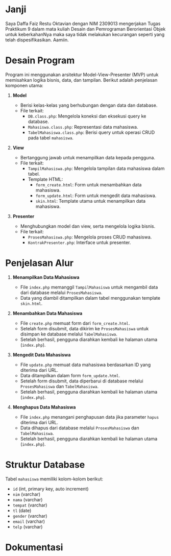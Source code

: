 # Janji
Saya Daffa Faiz Restu Oktavian dengan NIM 2309013 mengerjakan Tugas Praktikum 9 dalam mata kuliah Desain dan Pemrograman Berorientasi Objek untuk keberkahanNya maka saya tidak melakukan kecurangan seperti yang telah dispesifikasikan. Aamiin.

# Desain Program
Program ini menggunakan arsitektur Model-View-Presenter (MVP) untuk memisahkan logika bisnis, data, dan tampilan. Berikut adalah penjelasan komponen utama:

1. **Model**
   - Berisi kelas-kelas yang berhubungan dengan data dan database.
   - File terkait:
     - `DB.class.php`: Mengelola koneksi dan eksekusi query ke database.
     - `Mahasiswa.class.php`: Representasi data mahasiswa.
     - `TabelMahasiswa.class.php`: Berisi query untuk operasi CRUD pada tabel `mahasiswa`.

2. **View**
   - Bertanggung jawab untuk menampilkan data kepada pengguna.
   - File terkait:
     - `TampilMahasiswa.php`: Mengelola tampilan data mahasiswa dalam tabel.
     - Template HTML:
       - `form_create.html`: Form untuk menambahkan data mahasiswa.
       - `form_update.html`: Form untuk mengedit data mahasiswa.
       - `skin.html`: Template utama untuk menampilkan data mahasiswa.

3. **Presenter**
   - Menghubungkan model dan view, serta mengelola logika bisnis.
   - File terkait:
     - `ProsesMahasiswa.php`: Mengelola proses CRUD mahasiswa.
     - `KontrakPresenter.php`: Interface untuk presenter.

# Penjelasan Alur

1. **Menampilkan Data Mahasiswa**
   - File `index.php` memanggil `TampilMahasiswa` untuk mengambil data dari database melalui `ProsesMahasiswa`.
   - Data yang diambil ditampilkan dalam tabel menggunakan template `skin.html`.

2. **Menambahkan Data Mahasiswa**
   - File `create.php` memuat form dari `form_create.html`.
   - Setelah form disubmit, data dikirim ke `ProsesMahasiswa` untuk disimpan ke database melalui `TabelMahasiswa`.
   - Setelah berhasil, pengguna diarahkan kembali ke halaman utama (`index.php`).

3. **Mengedit Data Mahasiswa**
   - File `update.php` memuat data mahasiswa berdasarkan ID yang diterima dari URL.
   - Data ditampilkan dalam form `form_update.html`.
   - Setelah form disubmit, data diperbarui di database melalui `ProsesMahasiswa` dan `TabelMahasiswa`.
   - Setelah berhasil, pengguna diarahkan kembali ke halaman utama (`index.php`).

4. **Menghapus Data Mahasiswa**
   - File `index.php` menangani penghapusan data jika parameter `hapus` diterima dari URL.
   - Data dihapus dari database melalui `ProsesMahasiswa` dan `TabelMahasiswa`.
   - Setelah berhasil, pengguna diarahkan kembali ke halaman utama (`index.php`).

# Struktur Database
Tabel `mahasiswa` memiliki kolom-kolom berikut:
- `id` (int, primary key, auto increment)
- `nim` (varchar)
- `nama` (varchar)
- `tempat` (varchar)
- `tl` (date)
- `gender` (varchar)
- `email` (varchar)
- `telp` (varchar)

# Dokumentasi
